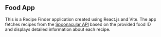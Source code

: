 ## Food App
This is a Recipe Finder application created using React.js and Vite. The app fetches recipes from the [Spoonacular API](https://spoonacular.com/food-api) based on the provided food ID and displays detailed information about each recipe.
